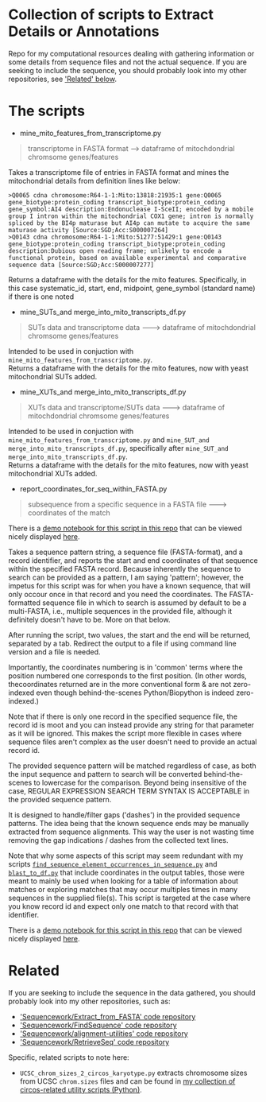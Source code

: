 # Collection of scripts to Extract Details or Annotations

Repo for my computational resources dealing with gathering information or some details from sequence files and not the actual sequence. If you are seeking to include the sequence, you should probably look into my other repositories, see ['Related' below](https://github.com/fomightez/sequencework/tree/master/Extract_Details_or_Annotation#related). 


# The scripts

* mine_mito_features_from_transcriptome.py
> transcriptome in FASTA format --> dataframe of mitochdondrial chromsome genes/features

Takes a transcriptome file of entries in FASTA format and mines the 
mitochondrial details from definition lines like below:


```
>Q0065 cdna chromosome:R64-1-1:Mito:13818:21935:1 gene:Q0065 gene_biotype:protein_coding transcript_biotype:protein_coding gene_symbol:AI4 description:Endonuclease I-SceII; encoded by a mobile group I intron within the mitochondrial COX1 gene; intron is normally spliced by the BI4p maturase but AI4p can mutate to acquire the same maturase activity [Source:SGD;Acc:S000007264]
>Q0143 cdna chromosome:R64-1-1:Mito:51277:51429:1 gene:Q0143 gene_biotype:protein_coding transcript_biotype:protein_coding description:Dubious open reading frame; unlikely to encode a functional protein, based on available experimental and comparative sequence data [Source:SGD;Acc:S000007277]
```

Returns a dataframe with the details for the mito features.
Specifically, in this case systematic_id, start, end, midpoint, gene_symbol
(standard name) if there is one noted

* mine_SUTs_and merge_into_mito_transcripts_df.py 
> SUTs data and transcriptome data --->  dataframe of mitochdondrial chromsome genes/features

Intended to be used in conjuction with `mine_mito_features_from_transcriptome.py`.  
Returns a dataframe with the details for the mito features, now with yeast mitochondrial SUTs added.

* mine_XUTs_and merge_into_mito_transcripts_df.py 
> XUTs data and transcriptome/SUTs data --->  dataframe of mitochdondrial chromsome genes/features

Intended to be used in conjuction with `mine_mito_features_from_transcriptome.py` and `mine_SUT_and merge_into_mito_transcripts_df.py`, specifically after `mine_SUT_and merge_into_mito_transcripts_df.py`.  
Returns a dataframe with the details for the mito features, now with yeast mitochondrial XUTs added.

* report_coordinates_for_seq_within_FASTA.py 
> subsequence from a specific sequence in a FASTA file --->  coordinates of the match

There is a [demo notebook for this script in this repo](https://github.com/fomightez/sequencework/blob/master/Extract_Details_or_Annotation/demo%20report_coordinates_for_seq_within_FASTA.ipynb) that can be viewed nicely displayed [here](https://nbviewer.jupyter.org/github/fomightez/sequencework/blob/master/Extract_Details_or_Annotation/demo%20report_coordinates_for_seq_within_FASTA.ipynb).

Takes a sequence pattern string, a sequence file (FASTA-format), and a record identifier, and reports the start and end coordinates of that sequence within the specified FASTA record.
Because inherently the sequence to search can be provided as a pattern, I am saying 'pattern'; however, the impetus for this script was for when you have a known sequence, that will only occour once in that record and you need the coordinates. The FASTA-formatted sequence file in which to search is assumed by default to be a multi-FASTA, i.e., multiple sequences in the provided file, although it definitely doesn't have to be. More on that below. 

After running the script, two values, the start and the end will be returned, separated by a tab. Redirect the output to a file if using command line version and a file is needed.

Importantly, the coordinates numbering is in 'common' terms where the position numbered one corresponds to the first position. (In other words, thecoordinates returned are in the more conventional form & are not zero-indexed even though behind-the-scenes Python/Biopython is indeed zero-indexed.)

Note that if there is only one record in the specified sequence file, the record id is moot and you can instead provide any string for that parameter as it will be ignored. This makes the script more flexible in cases where sequence files aren't complex as the user doesn't need to provide an actual record id.

The provided sequence pattern will be matched regardless of case, as both the input sequence and pattern to search will be converted behind-the-scenes to lowercase for the comparison. Beyond being insensitive of the case, REGULAR EXPRESSION SEARCH TERM SYNTAX IS ACCEPTABLE in the provided sequence pattern.

It is designed to handle/filter gaps ('dashes') in the provided sequence patterns. The idea being that the known sequence ends may be manually extracted from sequence alignments. This way the user is not wasting time removing the gap indications / dashes from the collected text lines.

Note that why some aspects of this script may seem redundant with my scripts [`find_sequence_element_occurrences_in_sequence.py`](https://github.com/fomightez/sequencework/tree/master/FindSequence) and [`blast_to_df.py`](https://github.com/fomightez/sequencework/tree/master/blast-utilities) that include coordinates in the output tables, those were meant to mainly be used when looking for a table of information about matches or exploring matches that may occur multiples times in many sequences in the supplied file(s). This script is targeted at the case where you know record id and expect only one match to that record with that identifier.

There is a [demo notebook for this script in this repo](https://github.com/fomightez/sequencework/blob/master/Extract_Details_or_Annotation/demo%20report_coordinates_for_seq_within_FASTA.ipynb) that can be viewed nicely displayed [here](https://nbviewer.jupyter.org/github/fomightez/sequencework/blob/master/Extract_Details_or_Annotation/demo%20report_coordinates_for_seq_within_FASTA.ipynb).

# Related

If you are seeking to include the sequence in the data gathered, you should probably look into my other repositories, such as:

* ['Sequencework/Extract_from_FASTA' code repository](https://github.com/fomightez/sequencework/tree/master/Extract_from_FASTA/)
* ['Sequencework/FindSequence' code repository](https://github.com/fomightez/sequencework/tree/master/FindSequence/)
* ['Sequencework/alignment-utilities' code repository](https://github.com/fomightez/sequencework/tree/master/alignment-utilities/)
* ['Sequencework/RetrieveSeq' code repository](https://github.com/fomightez/sequencework/tree/master/RetrieveSeq/)

Specific, related scripts to note here:

  * `UCSC_chrom_sizes_2_circos_karyotype.py` extracts chromosome sizes from UCSC `chrom.sizes` files and can be found in [my collection of circos-related utility scripts (Python)](https://github.com/fomightez/sequencework/tree/master/circos-utilities).
